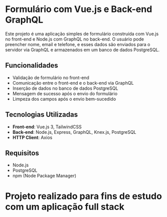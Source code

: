 # Formulário com Vue.js e Back-end GraphQL

Este projeto é uma aplicação simples de formulário construída com Vue.js no front-end e Node.js com GraphQL no back-end. O usuário pode preencher nome, email e telefone, e esses dados são enviados para o servidor via GraphQL e armazenados em um banco de dados PostgreSQL.

## Funcionalidades

- Validação de formulário no front-end
- Comunicação entre o front-end e o back-end via GraphQL
- Inserção de dados no banco de dados PostgreSQL
- Mensagem de sucesso após o envio do formulário
- Limpeza dos campos após o envio bem-sucedido

## Tecnologias Utilizadas

- **Front-end**: Vue.js 3, TailwindCSS
- **Back-end**: Node.js, Express, GraphQL, Knex.js, PostgreSQL
- **HTTP Client**: Axios

## Requisitos

- Node.js
- PostgreSQL
- npm (Node Package Manager)

# Projeto realizado para fins de estudo com um aplicação full stack
